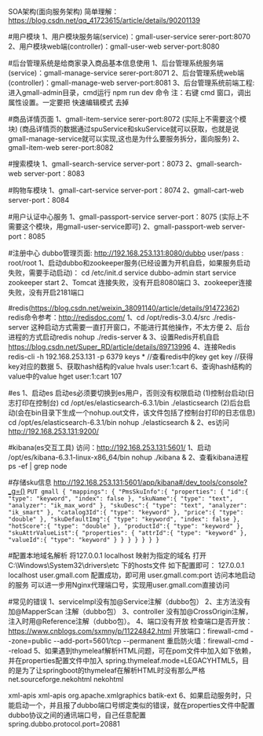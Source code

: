 SOA架构(面向服务架构)
简单理解：https://blog.csdn.net/qq_41723615/article/details/90201139

#用户模块
1、用户模块服务端(service)：gmall-user-service serer-port:8070
2、用户模块web端(controller)：gmall-user-web server-port:8080

#后台管理系统是给商家录入商品基本信息使用
1、后台管理系统服务端(service)：gmall-manage-service serer-port:8071
2、后台管理系统web端(controller)：gmall-manage-web server-port:8081
3、后台管理系统前端工程: 进入gmall-admin目录，cmd运行 npm run dev 命令
注：右键 cmd 窗口，调出属性设置。一定要把  快速编辑模式 去掉

#商品详情页面
1、gmall-item-service  serer-port:8072 (实际上不需要这个模块)
(商品详情页的数据通过spuService和skuService就可以获取，也就是说gmall-manage-service就可以实现,这也是为什么要服务拆分，面向服务)
2、gmall-item-web      serer-port:8082

#搜索模块
1、gmall-search-service  server-port：8073
2、gmall-search-web      server-port：8083

#购物车模块
1、gmall-cart-service    server-port：8074
2、gmall-cart-web        server-port：8084

#用户认证中心服务
1、gmall-passport-service server-port：8075 (实际上不需要这个模块，用gmall-user-service即可)
2、gmall-passport-web     server-port：8085

#注册中心
dubbo管理页面: http://192.168.253.131:8080/dubbo     user/pass : root/root
1、启动dubbo和zookeeper服务(已经设置为开机自启，如果服务启动失败，需要手动启动)：
cd /etc/init.d 
service dubbo-admin start
service zookeeper start
2、Tomcat 连接失败，没有开启8080端口
3、zookeeper连接失败，没有开启2181端口

#redis(https://blog.csdn.net/weixin_38091140/article/details/91472362)
redis命令参考：http://redisdoc.com/
1、cd /opt/redis-3.0.4/src
./redis-server
这种启动方式需要一直打开窗口，不能进行其他操作，不太方便
2、后台进程的方式启动redis
nohup ./redis-server &
3、设置Redis开机自启
https://blog.csdn.net/Super_RD/article/details/89713996
4、连接Redis
redis-cli -h 192.168.253.131 -p 6379
keys *  //查看redis中的key
get key  //获得key对应的数据
5、获取hash结构的value
hvals user:1:cart
6、查询hash结构的value中的value
hget user:1:cart 107


#es
1、启动es
启动es必须要切换到es用户，否则没有权限启动
(1)控制台启动(日志打印在控制台)
cd /opt/es/elasticsearch-6.3.1/bin
./elasticsearch
(2)后台启动(会在bin目录下生成一个nohup.out文件，该文件包括了控制台打印的日志信息)
cd /opt/es/elasticsearch-6.3.1/bin
nohup ./elasticsearch &
2、es访问
http://192.168.253.131:9200/

#kibana(es交互工具)
访问：http://192.168.253.131:5601/
1、启动
/opt/es/kibana-6.3.1-linux-x86_64/bin
nohup ./kibana &
2、查看kibana进程
ps -ef | grep node


#存储sku信息
http://192.168.253.131:5601/app/kibana#/dev_tools/console?_g=()
`PUT gmall
 {
   "mappings": {
     "PmsSkuInfo":{
       "properties": {
         "id":{
           "type": "keyword",
           "index": false
         },
         "skuName":{
           "type": "text",
           "analyzer": "ik_max_word"
         },
         "skuDesc":{
           "type": "text",
           "analyzer": "ik_smart"
         },
         "catalog3Id":{
           "type": "keyword"
         },
         "price":{
           "type": "double"
         },
         "skuDefaultImg":{
           "type": "keyword",
           "index": false
         },
         "hotScore":{
           "type": "double"
         },
         "productId":{
           "type": "keyword"
         },
         "skuAttrValueList":{
           "properties": {
             "attrId":{
               "type": "keyword"
             },
             "valueId":{
               "type": "keyword"
             }
           }
         }
       }
     }
   }
 }
`

#配置本地域名解析
将127.0.0.1 localhost 映射为指定的域名
打开C:\Windows\System32\drivers\etc 下的hosts文件
如下配置即可： 127.0.0.1      localhost   user.gmall.com
配置成功，即可用 user.gmall.com:port 访问本地启动的服务
可以进一步用Nginx代理端口号，实现用user.gmall.com直接访问

#常见的错误
1、serviceImpl没有加@Service注解（dubbo包）
2、主方法没有加@MapperScan 注解（dubbo包）
3、controller 没有加@CrossOrigin注解，注入时用@Reference注解（dubbo包）。
4、端口没有开放
检查端口是否开放：https://www.cnblogs.com/sxmny/p/11224842.html
开放端口：firewall-cmd --zone=public --add-port=5601/tcp --permanent
重启防火墙：firewall-cmd --reload
5、如果遇到thymeleaf解析HTML问题，可在pom文件中加入如下依赖，并在properties配置文件中加入
spring.thymeleaf.mode=LEGACYHTML5，目的是为了让springboot的thymeleaf在解析HTML时没有那么严格
<dependency>
     <groupId>net.sourceforge.nekohtml</groupId>
     <artifactId>nekohtml</artifactId>
 </dependency>
 
 <dependency>
     <groupId>xml-apis</groupId>
     <artifactId>xml-apis</artifactId>
 </dependency>
 
 <dependency>
 	<groupId>org.apache.xmlgraphics</groupId>
 	<artifactId>batik-ext</artifactId>
 </dependency>
6、如果启动服务时，只能启动一个，并且报了dubbo端口号绑定类似的错误，就在properties文件中配置dubbo协议之间的通讯端口号，自己任意配置
spring.dubbo.protocol.port=20881



